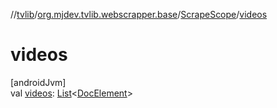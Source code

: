 //[tvlib](../../../index.md)/[org.mjdev.tvlib.webscrapper.base](../index.md)/[ScrapeScope](index.md)/[videos](videos.md)

# videos

[androidJvm]\
val [videos](videos.md): [List](https://kotlinlang.org/api/latest/jvm/stdlib/kotlin.collections/-list/index.html)&lt;[DocElement](../../org.mjdev.tvlib.webscrapper.select/-doc-element/index.md)&gt;
